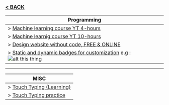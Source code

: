 
### [< BACK ](README.md) 
| Programming |
|---|
| > [Machine learning course YT 4-hours][1]
| > [Machine learnig course YT 10-hours][2]
| > [Design website without code, FREE & ONLINE][5]
| > [Static and dynamic badges for customization][8]  e.g : ![alt this thing](https://img.shields.io/github/followers/shantanubindhani)
---
| MISC |
|---|
| > [Touch Typing (Learning)][6]
| > [Touch Typing practice][7]


[1]:https://youtu.be/i_LwzRVP7bg
[2]:https://youtu.be/NWONeJKn6kc
[5]:https://webflow.com/
[6]:https://monkeytype.com/
[7]:https://www.keybr.com/
[8]:https://shields.io/

